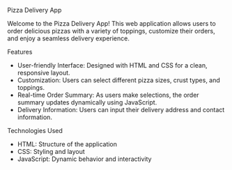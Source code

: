 Pizza Delivery App

Welcome to the Pizza Delivery App! This web application allows users to order delicious pizzas with a variety of toppings, customize their orders, and enjoy a seamless delivery experience.

Features

- User-friendly Interface: Designed with HTML and CSS for a clean, responsive layout.
- Customization: Users can select different pizza sizes, crust types, and toppings.
- Real-time Order Summary: As users make selections, the order summary updates dynamically using JavaScript.
- Delivery Information: Users can input their delivery address and contact information.

 Technologies Used

- HTML: Structure of the application
- CSS: Styling and layout
- JavaScript: Dynamic behavior and interactivity



